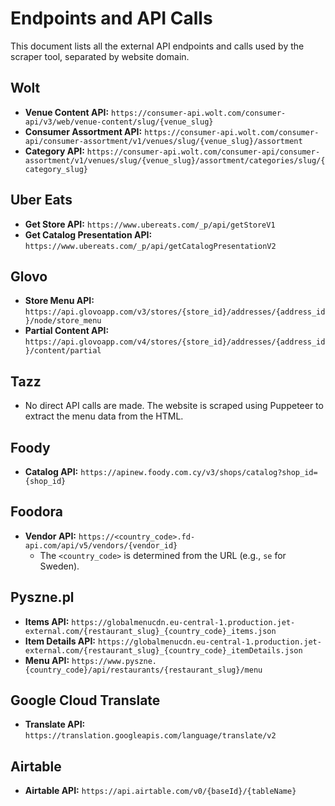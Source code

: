 # Endpoints and API Calls

This document lists all the external API endpoints and calls used by the scraper tool, separated by website domain.

## Wolt

*   **Venue Content API:** `https://consumer-api.wolt.com/consumer-api/v3/web/venue-content/slug/{venue_slug}`
*   **Consumer Assortment API:** `https://consumer-api.wolt.com/consumer-api/consumer-assortment/v1/venues/slug/{venue_slug}/assortment`
*   **Category API:** `https://consumer-api.wolt.com/consumer-api/consumer-assortment/v1/venues/slug/{venue_slug}/assortment/categories/slug/{category_slug}`

## Uber Eats

*   **Get Store API:** `https://www.ubereats.com/_p/api/getStoreV1`
*   **Get Catalog Presentation API:** `https://www.ubereats.com/_p/api/getCatalogPresentationV2`

## Glovo

*   **Store Menu API:** `https://api.glovoapp.com/v3/stores/{store_id}/addresses/{address_id}/node/store_menu`
*   **Partial Content API:** `https://api.glovoapp.com/v4/stores/{store_id}/addresses/{address_id}/content/partial`

## Tazz

*   No direct API calls are made. The website is scraped using Puppeteer to extract the menu data from the HTML.

## Foody

*   **Catalog API:** `https://apinew.foody.com.cy/v3/shops/catalog?shop_id={shop_id}`

## Foodora

*   **Vendor API:** `https://<country_code>.fd-api.com/api/v5/vendors/{vendor_id}`
    *   The `<country_code>` is determined from the URL (e.g., `se` for Sweden).

## Pyszne.pl

*   **Items API:** `https://globalmenucdn.eu-central-1.production.jet-external.com/{restaurant_slug}_{country_code}_items.json`
*   **Item Details API:** `https://globalmenucdn.eu-central-1.production.jet-external.com/{restaurant_slug}_{country_code}_itemDetails.json`
*   **Menu API:** `https://www.pyszne.{country_code}/api/restaurants/{restaurant_slug}/menu`

## Google Cloud Translate

*   **Translate API:** `https://translation.googleapis.com/language/translate/v2`

## Airtable

*   **Airtable API:** `https://api.airtable.com/v0/{baseId}/{tableName}`
